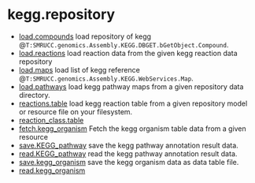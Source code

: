 # kegg.repository



+ [load.compounds](kegg.repository/load.compounds.1) load repository of kegg @``T:SMRUCC.genomics.Assembly.KEGG.DBGET.bGetObject.Compound``.
+ [load.reactions](kegg.repository/load.reactions.1) load reaction data from the given kegg reaction data repository
+ [load.maps](kegg.repository/load.maps.1) load list of kegg reference @``T:SMRUCC.genomics.Assembly.KEGG.WebServices.Map``.
+ [load.pathways](kegg.repository/load.pathways.1) load kegg pathway maps from a given repository data directory.
+ [reactions.table](kegg.repository/reactions.table.1) load kegg reaction table from a given repository model or resource file on your filesystem.
+ [reaction_class.table](kegg.repository/reaction_class.table.1) 
+ [fetch.kegg_organism](kegg.repository/fetch.kegg_organism.1) Fetch the kegg organism table data from a given resource
+ [save.KEGG_pathway](kegg.repository/save.KEGG_pathway.1) save the kegg pathway annotation result data.
+ [read.KEGG_pathway](kegg.repository/read.KEGG_pathway.1) read the kegg pathway annotation result data.
+ [save.kegg_organism](kegg.repository/save.kegg_organism.1) save the kegg organism data as data table file.
+ [read.kegg_organism](kegg.repository/read.kegg_organism.1) 
